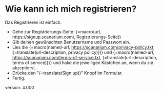 # Wie kann ich mich registrieren?

Das Registrieren ist einfach:

* Gehe zur Registrierungs-Seite: {=macro(url, https://signup.scanarium.com/, Registrierungs-Seite)}
* Gib deinen gewünschten Benutzername und Passwort ein.
* Lies die {=macro(named-url, https://scanarium.com/privacy-policy.txt, {=translate(url-description, privacy policy)})} und {=macro(named-url, https://scanarium.com/terms-of-service.txt, {=translate(url-description, terms of service)})} und hake die jeweiligen Kästchen an, wenn du sie akzeptierst.
* Drücke den "{=translate(Sign up)}" Knopf im Formular.
* Fertig.


version: 4.000

